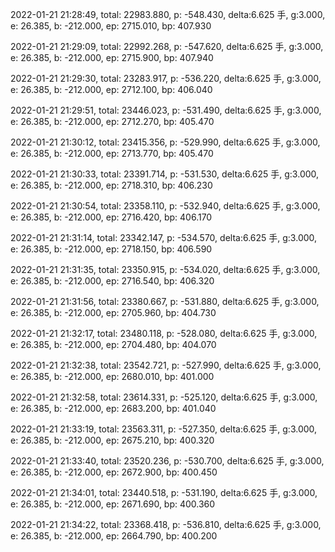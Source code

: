 2022-01-21 21:28:49, total: 22983.880, p: -548.430, delta:6.625 手, g:3.000, e: 26.385, b: -212.000, ep: 2715.010, bp: 407.930

2022-01-21 21:29:09, total: 22992.268, p: -547.620, delta:6.625 手, g:3.000, e: 26.385, b: -212.000, ep: 2715.900, bp: 407.940

2022-01-21 21:29:30, total: 23283.917, p: -536.220, delta:6.625 手, g:3.000, e: 26.385, b: -212.000, ep: 2712.100, bp: 406.040

2022-01-21 21:29:51, total: 23446.023, p: -531.490, delta:6.625 手, g:3.000, e: 26.385, b: -212.000, ep: 2712.270, bp: 405.470

2022-01-21 21:30:12, total: 23415.356, p: -529.990, delta:6.625 手, g:3.000, e: 26.385, b: -212.000, ep: 2713.770, bp: 405.470

2022-01-21 21:30:33, total: 23391.714, p: -531.530, delta:6.625 手, g:3.000, e: 26.385, b: -212.000, ep: 2718.310, bp: 406.230

2022-01-21 21:30:54, total: 23358.110, p: -532.940, delta:6.625 手, g:3.000, e: 26.385, b: -212.000, ep: 2716.420, bp: 406.170

2022-01-21 21:31:14, total: 23342.147, p: -534.570, delta:6.625 手, g:3.000, e: 26.385, b: -212.000, ep: 2718.150, bp: 406.590

2022-01-21 21:31:35, total: 23350.915, p: -534.020, delta:6.625 手, g:3.000, e: 26.385, b: -212.000, ep: 2716.540, bp: 406.320

2022-01-21 21:31:56, total: 23380.667, p: -531.880, delta:6.625 手, g:3.000, e: 26.385, b: -212.000, ep: 2705.960, bp: 404.730

2022-01-21 21:32:17, total: 23480.118, p: -528.080, delta:6.625 手, g:3.000, e: 26.385, b: -212.000, ep: 2704.480, bp: 404.070

2022-01-21 21:32:38, total: 23542.721, p: -527.990, delta:6.625 手, g:3.000, e: 26.385, b: -212.000, ep: 2680.010, bp: 401.000

2022-01-21 21:32:58, total: 23614.331, p: -525.120, delta:6.625 手, g:3.000, e: 26.385, b: -212.000, ep: 2683.200, bp: 401.040

2022-01-21 21:33:19, total: 23563.311, p: -527.350, delta:6.625 手, g:3.000, e: 26.385, b: -212.000, ep: 2675.210, bp: 400.320

2022-01-21 21:33:40, total: 23520.236, p: -530.700, delta:6.625 手, g:3.000, e: 26.385, b: -212.000, ep: 2672.900, bp: 400.450

2022-01-21 21:34:01, total: 23440.518, p: -531.190, delta:6.625 手, g:3.000, e: 26.385, b: -212.000, ep: 2671.690, bp: 400.360

2022-01-21 21:34:22, total: 23368.418, p: -536.810, delta:6.625 手, g:3.000, e: 26.385, b: -212.000, ep: 2664.790, bp: 400.200